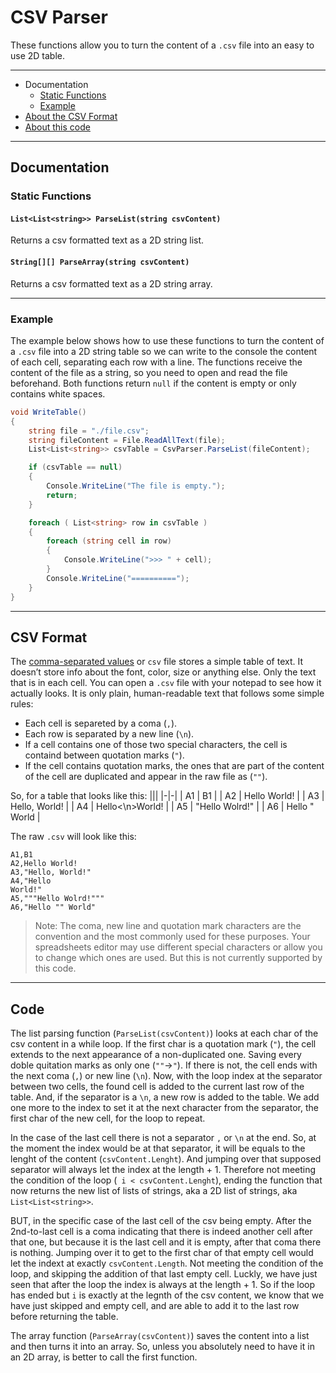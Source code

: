 # CSV Parser
These functions allow you to turn the content of a ``.csv`` file into an easy to use 2D table.

---
* Documentation
    * [Static Functions](#Static-Functions)
    * [Example](#Example)
* [About the CSV Format](#CSV-Format)
* [About this code](#Code)

---
## Documentation
### Static Functions

#### ``List<List<string>> ParseList(string csvContent)``
Returns a csv formatted text as a 2D string list.

#### ``String[][] ParseArray(string csvContent)``
Returns a csv formatted text as a 2D string array.

---
### Example
The example below shows how to use these functions to turn the content of a ``.csv`` file into a 2D string table so we can write to the console the content of each cell, separating each row with a line.
The functions receive the content of the file as a string, so you need to open and read the file beforehand. Both functions return ``null`` if the content is empty or only contains white spaces.

````c#
void WriteTable()
{
    string file = "./file.csv";
    string fileContent = File.ReadAllText(file);
    List<List<string>> csvTable = CsvParser.ParseList(fileContent);

    if (csvTable == null)
    {
        Console.WriteLine("The file is empty.");
        return;
    }

    foreach ( List<string> row in csvTable )
    {
        foreach (string cell in row)
        {
            Console.WriteLine(">>> " + cell);
        }
        Console.WriteLine("==========");
    }
}
````

---
## CSV Format

The [comma-separated values](https://en.wikipedia.org/wiki/Comma-separated_values) or ``csv``  file stores a simple table of text. It doesn’t store info about the font, color, size or anything else. Only the text that is in each cell. You can open a ``.csv`` file with your notepad to see how it actually looks. It is only plain, human-readable text that follows some simple rules:
* Each cell is separeted by a coma (``,``).
* Each row is separated by a new line (``\n``).
* If a cell contains one of those two special characters, the cell is containd between quotation marks (``"``).
* If the cell contains quotation marks, the ones that are part of the content of the cell are duplicated and appear in the raw file as (``""``).

So, for a table that looks like this:
|||
|-|-|
| A1             | B1             |
| A2             | Hello World!   |
| A3             | Hello, World!  |
| A4             | Hello<\n>World!   |
| A5             | "Hello Wolrd!" |
| A6             | Hello " World   |

The raw ``.csv`` will look like this:
````
A1,B1
A2,Hello World!
A3,"Hello, World!"
A4,"Hello
World!"
A5,"""Hello Wolrd!"""
A6,"Hello "" World"

````

> Note: The coma, new line and quotation mark characters are the convention and the most commonly used for these purposes. Your spreadsheets editor may use different special characters or allow you to change which ones are used. But this is not currently supported by this code.

---
## Code

The list parsing function (``ParseList(csvContent)``) looks at each char of the csv content in a while loop. If the first char is a quotation mark (``"``), the cell extends to the next appearance of a non-duplicated one. Saving every doble quitation marks as only one (``""``->``"``).  If there is not, the cell  ends with the next coma (``,``) or new line (``\n``). 
Now, with the loop index at the separator between two cells, the found cell is added to the current last row of the table. And, if the separator is a ``\n``, a new row is added to the table.
We add one more to the index to set it at the next character from the separator, the first char of the new cell, for the loop to repeat.

In the case of the last cell there is not a separator ``,`` or ``\n`` at the end. So, at the moment the index would be at that separator, it will be equals to the lenght of the content (``csvContent.Lenght``). And jumping over that supposed separator will always let the index at the length + 1. Therefore not meeting the condition of the loop (`` i < csvContent.Lenght``), ending the function that now returns the new list of lists of strings, aka a 2D list of strings, aka ``List<List<string>>``.

BUT, in the specific case of the last cell of the csv being empty. After the 2nd-to-last cell is a coma indicating that there is indeed another cell after that one, but because it is the last cell and it is empty, after that coma there is nothing. Jumping over it to get to the first char of that empty cell would let the indext at exactly ``csvContent.Length``. Not meeting the condition of the loop, and skipping the addition of that last empty cell. Luckly, we have just seen that after the loop the index is always at the length + 1. So if the loop has ended but ``i`` is exactly at the legnth of the csv content, we know that we have just skipped and empty cell, and are able to add it to the last row before returning the table.

The array function (``ParseArray(csvContent)``) saves the content into a list and then turns it into an array. So, unless you absolutely need to have it in an 2D array, is better to call the first function.
